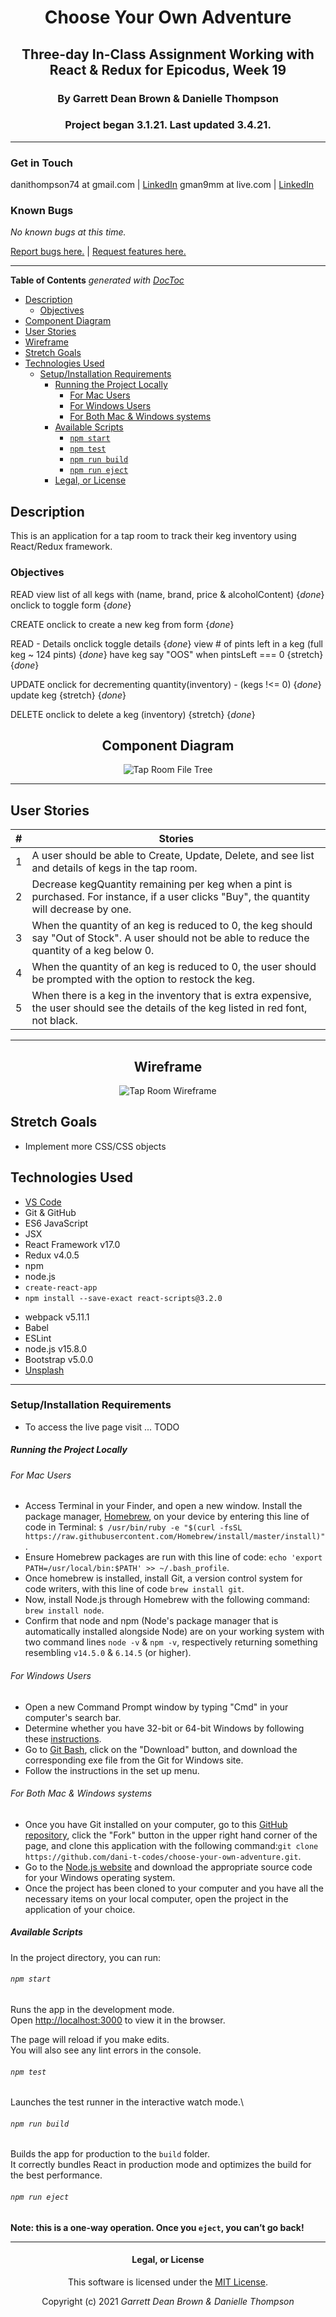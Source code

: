 <div align="center">

# Choose Your Own Adventure

## Three-day In-Class Assignment Working with React & Redux for Epicodus, Week 19

### By Garrett Dean Brown & Danielle Thompson

### Project began 3.1.21. Last updated 3.4.21.

</div>

---

### Get in Touch

danithompson74 at gmail.com | [LinkedIn](https://www.linkedin.com/in/danielle-thompson74/)
gman9mm at live.com | [LinkedIn](https://www.linkedin.com/in/garrett-brown-d/)

### Known Bugs

_No known bugs at this time._

[Report bugs here.](https://github.com/dani-t-codes/tap-room-redux/issues) | [Request features here.](https://github.com/dani-t-codes/tap-room-redux/issues)

---

<!-- START doctoc generated TOC please keep comment here to allow auto update -->
<!-- DON'T EDIT THIS SECTION, INSTEAD RE-RUN doctoc TO UPDATE -->

**Table of Contents** _generated with [DocToc](https://github.com/thlorenz/doctoc)_

- [Description](#description)
  - [Objectives](#objectives)
- [Component Diagram](#component-diagram)
- [User Stories](#user-stories)
- [Wireframe](#wireframe)
- [Stretch Goals](#stretch-goals)
- [Technologies Used](#technologies-used)
  - [Setup/Installation Requirements](#setupinstallation-requirements)
    - [Running the Project Locally](#running-the-project-locally)
      - [For Mac Users](#for-mac-users)
      - [For Windows Users](#for-windows-users)
      - [For Both Mac & Windows systems](#for-both-mac--windows-systems)
    - [Available Scripts](#available-scripts)
      - [`npm start`](#npm-start)
      - [`npm test`](#npm-test)
      - [`npm run build`](#npm-run-build)
      - [`npm run eject`](#npm-run-eject)
    - [Legal, or License](#legal-or-license)

<!-- END doctoc generated TOC please keep comment here to allow auto update -->

## Description

This is an application for a tap room to track their keg inventory using React/Redux framework.

### Objectives

READ
view list of all kegs with (name, brand, price & alcoholContent) {_done_}
onclick to toggle form {_done_}

CREATE
onclick to create a new keg from form {_done_}

READ - Details
onclick toggle details {_done_}
view # of pints left in a keg (full keg ~ 124 pints) {_done_}
have keg say "OOS" when pintsLeft === 0 {stretch} {_done_}

UPDATE
onclick for decrementing quantity(inventory) - (kegs !<= 0) {_done_}
update keg {stretch} {_done_}

DELETE
onclick to delete a keg (inventory) {stretch} {_done_}

<div align="center">

## Component Diagram

![Tap Room File Tree](https://i.postimg.cc/BnXjV00P/Tap-Room-File-Tree.png)

</div>

---

## User Stories

| #   | Stories                                                                                                                                            |
| --- | -------------------------------------------------------------------------------------------------------------------------------------------------- |
| 1   | A user should be able to Create, Update, Delete, and see list and details of kegs in the tap room.                                                 |
| 2   | Decrease kegQuantity remaining per keg when a pint is purchased. For instance, if a user clicks "Buy", the quantity will decrease by one.          |
| 3   | When the quantity of an keg is reduced to 0, the keg should say "Out of Stock". A user should not be able to reduce the quantity of a keg below 0. |
| 4   | When the quantity of an keg is reduced to 0, the user should be prompted with the option to restock the keg.                                       |
| 5   | When there is a keg in the inventory that is extra expensive, the user should see the details of the keg listed in red font, not black.            |

<div align="center">

---

## Wireframe

![Tap Room Wireframe](https://i.postimg.cc/V6Jn98HR/Tap-Room-Wire-Frame.png)

</div>

## Stretch Goals

- Implement more CSS/CSS objects

## Technologies Used

- [VS Code](https://code.visualstudio.com/download)
- Git & GitHub
- ES6 JavaScript
- JSX
- React Framework v17.0
- Redux v4.0.5
- npm
- node.js
- `create-react-app`
- `npm install --save-exact react-scripts@3.2.0`
<!-- - `npm install redux@4.0.5 react-redux@7.1.3` -->
- webpack v5.11.1
- Babel
- ESLint
- node.js v15.8.0
- Bootstrap v5.0.0
- [Unsplash](unsplash.com)

---

### Setup/Installation Requirements

- To access the live page visit ... TODO

##### Running the Project Locally

###### For Mac Users

- Access Terminal in your Finder, and open a new window. Install the package manager, [Homebrew](https://brew.sh/), on your device by entering this line of code in Terminal: `$ /usr/bin/ruby -e "$(curl -fsSL https://raw.githubusercontent.com/Homebrew/install/master/install)"`.
- Ensure Homebrew packages are run with this line of code: `echo 'export PATH=/usr/local/bin:$PATH' >> ~/.bash_profile`.
- Once homebrew is installed, install Git, a version control system for code writers, with this line of code `brew install git`.
- Now, install Node.js through Homebrew with the following command: `brew install node`.
- Confirm that node and npm (Node's package manager that is automatically installed alongside Node) are on your working system with two command lines `node -v` & `npm -v`, respectively returning something resembling `v14.5.0` & `6.14.5` (or higher).

###### For Windows Users

- Open a new Command Prompt window by typing "Cmd" in your computer's search bar.
- Determine whether you have 32-bit or 64-bit Windows by following these [instructions](https://support.microsoft.com/en-us/help/13443/windows-which-version-am-i-running).
- Go to [Git Bash](https://gitforwindows.org/), click on the "Download" button, and download the corresponding exe file from the Git for Windows site.
- Follow the instructions in the set up menu.

###### For Both Mac & Windows systems

- Once you have Git installed on your computer, go to this [GitHub repository](https://github.com/dani-t-codes/choose-your-own-adventure), click the "Fork" button in the upper right hand corner of the page, and clone this application with the following command:`git clone https://github.com/dani-t-codes/choose-your-own-adventure.git`.
- Go to the [Node.js website](https://nodejs.org/en/download/) and download the appropriate source code for your Windows operating system.
- Once the project has been cloned to your computer and you have all the necessary items on your local computer, open the project in the application of your choice.

##### Available Scripts

In the project directory, you can run:

###### `npm start`

Runs the app in the development mode.\
Open [http://localhost:3000](http://localhost:3000) to view it in the browser.

The page will reload if you make edits.\
You will also see any lint errors in the console.

###### `npm test`

Launches the test runner in the interactive watch mode.\

###### `npm run build`

Builds the app for production to the `build` folder.\
It correctly bundles React in production mode and optimizes the build for the best performance.

###### `npm run eject`

**Note: this is a one-way operation. Once you `eject`, you can’t go back!**


---

<div align="center">

#### Legal, or License

This software is licensed under the [MIT License](https://choosealicense.com/licenses/mit/).

Copyright (c) 2021 _*Garrett Dean Brown & Danielle Thompson*_

</div>
